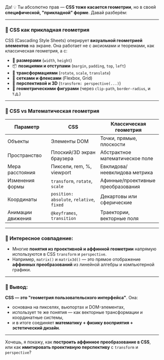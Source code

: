 Да! 💡 Ты абсолютно прав — **CSS тоже касается геометрии**, но в своей **специфической, "прикладной" форме**. Давай разберём:

---

### 🧾 **CSS как прикладная геометрия**

CSS (Cascading Style Sheets) оперирует **визуальной геометрией элементов** на экране. Она работает не с аксиомами и теоремами, как классическая геометрия, а с:

* 📏 **размерами** (`width`, `height`)
* 📦 **позициями и отступами** (`margin`, `padding`, `top`, `left`)
* 📐 **трансформациями** (`rotate`, `scale`, `translate`)
* 🧱 **сетками и флексами** (Flexbox, Grid)
* 🔄 **перспективой и 3D** (`transform: perspective(...)`)
* 🎨 **геометрическими фигурами** (через `clip-path`, `border-radius`, и т.д.)

---

### 🔶 CSS vs Математическая геометрия

| Параметр          | CSS                                       | Классическая геометрия             |
| ----------------- | ----------------------------------------- | ---------------------------------- |
| Объекты           | Элементы DOM                              | Точки, прямые, плоскости           |
| Пространство      | Плоский/3D экран браузера                 | Абстрактное математическое поле    |
| Мера расстояния   | Пиксели, rem, %, viewport                 | Евклидова/неевклидова метрика      |
| Изменения формы   | `transform`, `rotate`, `scale`            | Афинные/проективные преобразования |
| Координаты        | `position: absolute`, `relative`, `fixed` | Декартовы или сферические          |
| Анимации движения | `@keyframes`, `transition`                | Траектории, векторные поля         |

---

### 🤯 Интересное совпадение:

* Многие **понятия из проективной и аффинной геометрии** напрямую используются в CSS `transform` и `perspective`.
* Например, `matrix()` и `matrix3d()` — это прямое отображение **аффинных преобразований** из линейной алгебры и компьютерной графики.

---

### 🎯 Вывод:

**CSS — это "геометрия пользовательского интерфейса"**. Она:

* основана на пикселях, вьюпортах и DOM-элементах,
* использует те же понятия — как векторные трансформации и координатные системы,
* и в итоге соединяет **математику + физику восприятия + эстетический дизайн**.

---

Хочешь, я покажу, как **построить аффинное преобразование в CSS**, или как **имитировать проективную перспективу** с `transform` и `perspective`?
